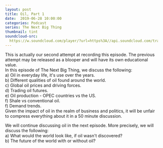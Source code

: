 ```yaml
---
layout: post
title: Oil, Part 1
date:  2019-06-28 10:00:00
categories: Podcast
series: The Next Big Thing
thumbnail: tint
soundcloud-src: 
  https://w.soundcloud.com/player/?url=https%3A//api.soundcloud.com/tracks/645993966&color=%23802177&auto_play=false&hide_related=false&show_comments=true&show_user=true&show_reposts=false&show_teaser=true
---
```

This is actually our second attempt at recording this episode. The previous attempt may be released as a blooper and will have its own educational value.  
In this episode of The Next Big Thing, we discuss the following:  
  a) Oil in everyday life, it's use over the years.  
  b) Different qualities of oil found around the world.  
  c) Global oil prices and driving forces.  
  d) Trading oil futures.    
  e) Oil production - OPEC countries vs the US.  
  f) Shale vs conventional oil.  
  f) Demand trends.  
Given the impact of oil in the realm of business and politics, it will be unfair to compress everything about it in a 50 minute discussion.  

We will continue discussing oil in the next episode. More precisely, we will discuss the following:  
a) What would the world look like, if oil wasn't discovered?  
b) The future of the world with or without oil?  
